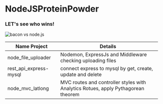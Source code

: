 # NodeJSProteinPowder
### LET's see who wins!

![bacon vs node.js](https://github.com/samiti3d/baconvsnodejs/blob/main/baconvsnode.png)

Name Project  | Details
------------- | -------------
node_file_uploader  | Nodemon, ExpressJs and Middleware checking uploading files
rest_api_express-mysql  | connect express to mysql by get, create, update and delete
node_mvc_latlong  | MVC routes and controller styles with Analytics Rotues, apply Pythagorean theorem
